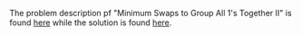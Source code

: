 The problem description pf "Minimum Swaps to Group All 1's Together II" is found [here](https://leetcode.com/problems/minimum-swaps-to-group-all-1s-together-ii/) while the solution is found [here](https://github.com/aurimas13/Solutions-To-Problems/blob/main/LeetCode/Python%20Solutions/Minimum%20Time%20to%20Make%20Rope%20Colorful/minimum.py).
